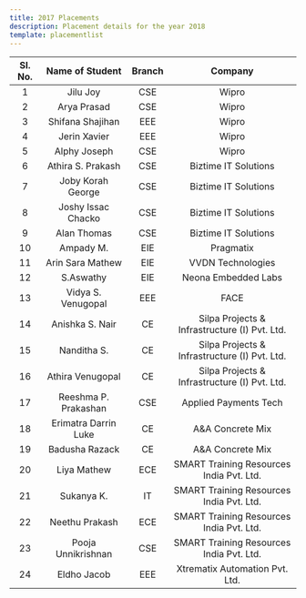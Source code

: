 ```yaml
---
title: 2017 Placements
description: Placement details for the year 2018
template: placementlist
---
```

| Sl. No. 	| Name of Student 	| Branch 	| Company 	|
|:-------:	|:--------------------:	|:------:	|:---------------------------------------------:	|
| 1 	| Jilu Joy 	| CSE 	| Wipro 	|
| 2 	| Arya Prasad 	| CSE 	| Wipro 	|
| 3 	| Shifana Shajihan 	| EEE 	| Wipro 	|
| 4 	| Jerin Xavier 	| EEE 	| Wipro 	|
| 5 	| Alphy Joseph 	| CSE 	| Wipro 	|
| 6 	| Athira S. Prakash 	| CSE 	| Biztime IT Solutions 	|
| 7 	| Joby Korah George 	| CSE 	| Biztime IT Solutions 	|
| 8 	| Joshy Issac Chacko 	| CSE 	| Biztime IT Solutions 	|
| 9 	| Alan Thomas 	| CSE 	| Biztime IT Solutions 	|
| 10 	| Ampady M. 	| EIE 	| Pragmatix 	|
| 11 	| Arin Sara Mathew 	| EIE 	| VVDN Technologies 	|
| 12 	| S.Aswathy 	| EIE 	| Neona Embedded Labs 	|
| 13 	| Vidya S. Venugopal 	| EEE 	| FACE 	|
| 14 	| Anishka S. Nair 	| CE 	| Silpa Projects & Infrastructure (I) Pvt. Ltd. 	|
| 15 	| Nanditha S. 	| CE 	| Silpa Projects & Infrastructure (I) Pvt. Ltd. 	|
| 16 	| Athira Venugopal 	| CE 	| Silpa Projects & Infrastructure (I) Pvt. Ltd. 	|
| 17 	| Reeshma P. Prakashan 	| CSE 	| Applied Payments Tech 	|
| 18 	| Erimatra Darrin Luke 	| CE 	| A&A Concrete Mix 	|
| 19 	| Badusha Razack 	| CE 	| A&A Concrete Mix 	|
| 20 	| Liya Mathew 	| ECE 	| SMART Training Resources India Pvt. Ltd. 	|
| 21 	| Sukanya K. 	| IT 	| SMART Training Resources India Pvt. Ltd. 	|
| 22 	| Neethu Prakash 	| ECE 	| SMART Training Resources India Pvt. Ltd. 	|
| 23 	| Pooja Unnikrishnan 	| CSE 	| SMART Training Resources India Pvt. Ltd. 	|
| 24 	| Eldho Jacob 	| EEE 	| Xtrematix Automation Pvt. Ltd. 	|